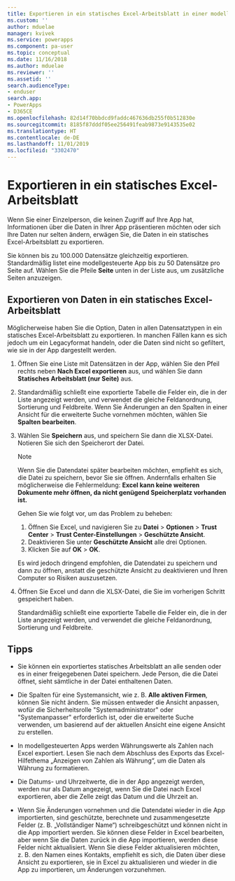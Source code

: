 ```yaml
---
title: Exportieren in ein statisches Excel-Arbeitsblatt in einer modellgesteuerten App | Microsoft-Dokumentation
ms.custom: ''
author: mduelae
manager: kvivek
ms.service: powerapps
ms.component: pa-user
ms.topic: conceptual
ms.date: 11/16/2018
ms.author: mduelae
ms.reviewer: ''
ms.assetid: ''
search.audienceType:
- enduser
search.app:
- PowerApps
- D365CE
ms.openlocfilehash: 82d14f70bbdcd9faddc467636db255f0b512830e
ms.sourcegitcommit: 8185f87dddf05ee256491feab9873e9143535e02
ms.translationtype: HT
ms.contentlocale: de-DE
ms.lasthandoff: 11/01/2019
ms.locfileid: "3302470"
---
```

# <a name="export-to-an-excel-static-worksheet"></a>Exportieren in ein statisches Excel-Arbeitsblatt

Wenn Sie einer Einzelperson, die keinen Zugriff auf Ihre App hat, Informationen über die Daten in Ihrer App präsentieren möchten oder sich Ihre Daten nur selten ändern, erwägen Sie, die Daten in ein statisches Excel-Arbeitsblatt zu exportieren.

Sie können bis zu 100.000 Datensätze gleichzeitig exportieren. Standardmäßig listet eine modellgesteuerte App bis zu 50 Datensätze pro Seite auf. Wählen Sie die Pfeile **Seite** unten in der Liste aus, um zusätzliche Seiten anzuzeigen.  
  
## <a name="export-data-to-an-excel-static-worksheet"></a>Exportieren von Daten in ein statisches Excel-Arbeitsblatt  
Möglicherweise haben Sie die Option, Daten in allen Datensatztypen in ein statisches Excel-Arbeitsblatt zu exportieren. In manchen Fällen kann es sich jedoch um ein Legacyformat handeln, oder die Daten sind nicht so gefiltert, wie sie in der App dargestellt werden.  
  
1. Öffnen Sie eine Liste mit Datensätzen in der App, wählen Sie den Pfeil rechts neben **Nach Excel exportieren** aus, und wählen Sie dann **Statisches Arbeitsblatt (nur Seite)** aus.  
  
2. Standardmäßig schließt eine exportierte Tabelle die Felder ein, die in der Liste angezeigt werden, und verwendet die gleiche Feldanordnung, Sortierung und Feldbreite. Wenn Sie Änderungen an den Spalten in einer Ansicht für die erweiterte Suche vornehmen möchten, wählen Sie **Spalten bearbeiten**. 
  
3. Wählen Sie **Speichern** aus, und speichern Sie dann die XLSX-Datei. Notieren Sie sich den Speicherort der Datei.  
  
   > [!NOTE]
   > Wenn Sie die Datendatei später bearbeiten möchten, empfiehlt es sich, die Datei zu speichern, bevor Sie sie öffnen. Andernfalls erhalten Sie möglicherweise die Fehlermeldung: **Excel kann keine weiteren Dokumente mehr öffnen, da nicht genügend Speicherplatz vorhanden ist.**  
   > 
   > Gehen Sie wie folgt vor, um das Problem zu beheben:  
   > 
   > 1. Öffnen Sie Excel, und navigieren Sie zu **Datei** > **Optionen** > **Trust Center** > **Trust Center-Einstellungen** > **Geschützte Ansicht**.  
   > 2.  Deaktivieren Sie unter **Geschützte Ansicht** alle drei Optionen.  
   > 3.  Klicken Sie auf **OK** > **OK**.  
   > 
   > Es wird jedoch dringend empfohlen, die Datendatei zu speichern und dann zu öffnen, anstatt die geschützte Ansicht zu deaktivieren und Ihren Computer so Risiken auszusetzen.  


4. Öffnen Sie Excel und dann die XLSX-Datei, die Sie im vorherigen Schritt gespeichert haben.  
  
   Standardmäßig schließt eine exportierte Tabelle die Felder ein, die in der Liste angezeigt werden, und verwendet die gleiche Feldanordnung, Sortierung und Feldbreite.  
  
## <a name="tips"></a>Tipps  
  
- Sie können ein exportiertes statisches Arbeitsblatt an alle senden oder es in einer freigegebenen Datei speichern. Jede Person, die die Datei öffnet, sieht sämtliche in der Datei enthaltenen Daten.
  
- Die Spalten für eine Systemansicht, wie z. B. **Alle aktiven Firmen**, können Sie nicht ändern. Sie müssen entweder die Ansicht anpassen, wofür die Sicherheitsrolle "Systemadministrator" oder "Systemanpasser" erforderlich ist, oder die erweiterte Suche verwenden, um basierend auf der aktuellen Ansicht eine eigene Ansicht zu erstellen.  
    
- In modellgesteuerten Apps werden Währungswerte als Zahlen nach Excel exportiert. Lesen Sie nach dem Abschluss des Exports das Excel-Hilfethema „Anzeigen von Zahlen als Währung“, um die Daten als Währung zu formatieren.
  
- Die Datums- und Uhrzeitwerte, die in der App angezeigt werden, werden nur als Datum angezeigt, wenn Sie die Datei nach Excel exportieren, aber die Zelle zeigt das Datum und die Uhrzeit an.  
  
- Wenn Sie Änderungen vornehmen und die Datendatei wieder in die App importierten, sind geschützte, berechnete und zusammengesetzte Felder (z. B. „Vollständiger Name“) schreibgeschützt und können nicht in die App importiert werden. Sie können diese Felder in Excel bearbeiten, aber wenn Sie die Daten zurück in die App importieren, werden diese Felder nicht aktualisiert. Wenn Sie diese Felder aktualisieren möchten, z. B. den Namen eines Kontakts, empfiehlt es sich, die Daten über diese Ansicht zu exportieren, sie in Excel zu aktualisieren und wieder in die App zu importieren, um Änderungen vorzunehmen.  
  

